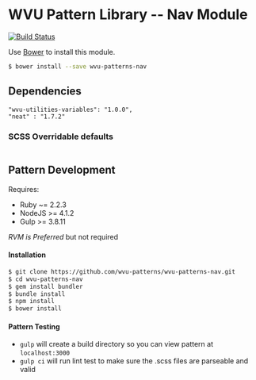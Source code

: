 # WVU Pattern Library -- Nav Module

[![Build Status](https://travis-ci.org/wvu-patterns/wvu-patterns-nav.svg?branch=master)](https://travis-ci.org/wvu-patterns/wvu-patterns-nav)

Use [Bower](http://bower.io/) to install this module.

```bash
$ bower install --save wvu-patterns-nav
```

## Dependencies

```
"wvu-utilities-variables": "1.0.0",
"neat" : "1.7.2"
```

### SCSS Overridable defaults

```scss

```

## Pattern Development

Requires:

* Ruby ~= 2.2.3
* NodeJS >= 4.1.2
* Gulp >= 3.8.11

*RVM is Preferred* but not required

#### Installation

```bash
$ git clone https://github.com/wvu-patterns/wvu-patterns-nav.git
$ cd wvu-patterns-nav
$ gem install bundler
$ bundle install
$ npm install
$ bower install
```

#### Pattern Testing

* `gulp` will create a build directory so you can view pattern at `localhost:3000`
* `gulp ci` will run lint test to make sure the .scss files are parseable and valid
